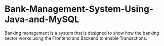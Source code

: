 # Bank-Management-System-Using-Java-and-MySQL
Banking management is a system that is designed to show how the banking sector works using the Frontend and Backend to enable Transactions.
